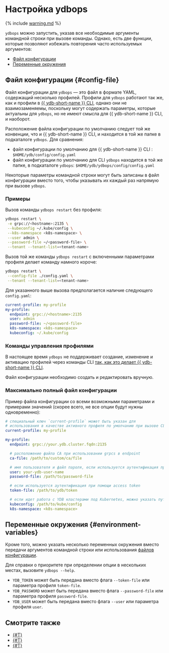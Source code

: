 # Настройка ydbops

{% include [warning.md](_includes/warning.md) %}

`ydbops` можно запустить, указав все необходимые аргументы командной строки при вызове команды.
Однако, есть две функции, которые позволяют избежать повторения часто используемых аргументов:


- [Файл конфигурации](#config-file)
- [Переменные окружения](#environment-variables)

## Файл конфигурации {#config-file}

Файл конфигурации для `ydbops` — это файл в формате YAML, содержащий несколько профилей. Профили для `ydbops` работают так же, как и профили в [{{ ydb-short-name }} CLI](../ydb-cli/profile/index.md), однако они не взаимозаменяемы, поскольку могут содержать параметры, которые актуальны для `ydbops`, но не имеют смысла для {{ ydb-short-name }} CLI, и наоборот.

Расположение файла конфигурации по умолчанию следует той же конвенции, что и {{ ydb-short-name }} CLI, и находится в той же папке в подкаталоге `ydbops`. Для сравнения:

- файл конфигурации по умолчанию для {{ ydb-short-name }} CLI : `$HOME/ydb/config/config.yaml`
- файл конфигурации по умолчанию для CLI `ydbops` находится в той же папке, в подкаталоге `ydbops`: `$HOME/ydb/ydbops/config/config.yaml`

Некоторые параметры командной строки могут быть записаны в файл конфигурации вместо того, чтобы указывать их каждый раз напрямую при вызове `ydbops`.

### Примеры

Вызов команды `ydbops restart` без профиля:

```bash
ydbops restart \
 -e grpc://<hostname>:2135 \
 --kubeconfig ~/.kube/config \
 --k8s-namespace <k8s-namespace> \
 --user admin \
 --password-file ~/<password-file> \
 --tenant --tenant-list=<tenant-name>
```

Вызов той же команды `ydbops restart` с включенными параметрами профиля делает команду намного короче:

```bash
ydbops restart \
 --config-file ./config.yaml \
 --tenant --tenant-list=<tenant-name>
```

Для указанного выше вызова предполагается наличие следующего `config.yaml`:

```yaml
current-profile: my-profile
my-profile:
  endpoint: grpc://<hostname>:2135
  user: admin
  password-file: ~/<password-file>
  k8s-namespace: <k8s-namespace>
  kubeconfig: ~/.kube/config
```

### Команды управления профилями

В настоящее время `ydbops` не поддерживает создание, изменение и активацию профилей через команды CLI [так, как это делает {{ ydb-short-name }} CLI](../ydb-cli/profile/index.md#commands).

Файл конфигурации необходимо создать и редактировать вручную.

### Максимально полный файл конфигурации

Пример файла конфигурации со всеми возможными параметрами и примерами значений (скорее всего, не все опции будут нужны одновременно):

```yaml
# специальный ключ `current-profile` может быть указан для
# использования в качестве активного профиля по умолчанию при вызове CLI
current-profile: my-profile

my-profile:
  endpoint: grpc://your.ydb.cluster.fqdn:2135

  # расположение файла CA при использовании grpcs в endpoint
  ca-file: /path/to/custom/ca/file

  # имя пользователя и файл пароля, если используется аутентификация при помощи логина и пароля:
  user: your-ydb-user-name
  password-file: /path/to/password-file

  # если используется аутентификация при помощи access token
  token-file: /path/to/ydb/token

  # если идет работа с YDB кластерами под Kubernetes, можно указать путь к kubeconfig:
  kubeconfig: /path/to/kube/config
  k8s-namespace: <k8s-namespace>
```

## Переменные окружения {#environment-variables}

Кроме того, можно указать несколько переменных окружения вместо передачи аргументов командной строки или использования [файлов конфигурации](#config-file).


Для справки о приоритете при определении опции в нескольких местах, вызовите `ydbops --help`.

- `YDB_TOKEN` может быть передана вместо флага `--token-file` или параметра профиля `token-file`.
- `YDB_PASSWORD` может быть передана вместо флага `--password-file` или параметра профиля `password-file`.
- `YDB_USER` может быть передана вместо флага `--user` или параметра профиля `user`.

## Смотрите также

- [{#T}](index.md)
- [{#T}](install.md)
- [{#T}](rolling-restart-scenario.md)
